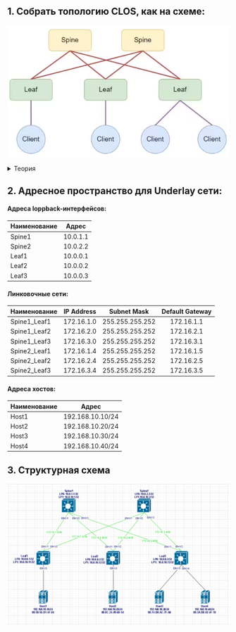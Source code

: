 ## 1. Собрать топологию CLOS, как на схеме:

![lab01.схема.png](lab01.схема.png)

<details> 
  
<summary> Теория </summary>

```

Cети Клоза (Clos fabric), известное также как:
- Архитектура Leaf-Spine
- Folded Clos
- 3-stage
- Fat tree

*Leaf или T0 или ToR (Top of Rack) - первый уровень, сюда подключаются cерверные мощности, оконечное оборудование. 
Уровень Leaf- основной мозг фабрики, основа вычислительной мощности, оснеовные сложные протоколы живут тут.

Spine T1 ToP (Top of Pad) - второй уровень, сюда подключаются Leaf-коммутаторы (каждый Leaf подкл-ся к каждому Spine-у).
На данном уровне "мозгов" практически нет, основная задача это молотилка трафика.
Передать пакет с одного Leaf на другой максимально быстро*.

```

</details>

## 2. Адресное пространство для Underlay сети:

#### Адреса loppback-интерфейсов:
|  Наименование |  Адрес   |
| :------------ |:--------:|
| Spine1        | 10.0.1.1 |
| Spine2        | 10.0.2.2 |
| Leaf1         | 10.0.0.1 |
| Leaf2         | 10.0.0.2 |
| Leaf3         | 10.0.0.3 |

#### Линковочные сети:
| Наименование | IP Address |   Subnet Mask   | Default Gateway |
| :----------- |:----------:|  :-----------:  | :-------------: |
| Spine1_Leaf1 | 172.16.1.0 | 255.255.255.252 |  172.16.1.1     |
| Spine1_Leaf2 | 172.16.2.0 | 255.255.255.252 |  172.16.2.1     |
| Spine1_Leaf3 | 172.16.3.0 | 255.255.255.252 |  172.16.3.1     |
| Spine2_Leaf1 | 172.16.1.4 | 255.255.255.252 |  172.16.1.5     |
| Spine2_Leaf2 | 172.16.2.4 | 255.255.255.252 |  172.16.2.5     |
| Spine2_Leaf3 | 172.16.3.4 | 255.255.255.252 |  172.16.3.5     |

#### Адреса хостов:
|Наименование |  Адрес           |
| :---------- |:----------------:|
| Host1       | 192.168.10.10/24 |
| Host2       | 192.168.10.20/24 |
| Host3       | 192.168.10.30/24 |
| Host4       | 192.168.10.40/24 |

## 3. Структурная схема

![clos_topology2.PNG](clos_topology2.PNG)
